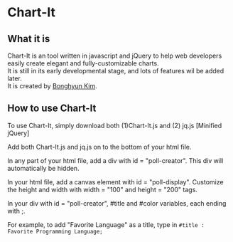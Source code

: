 <h1> Chart-It</h1>
<h2> What it is</h2>
<p>
	Chart-It is an tool written in javascript and jQuery to help web developers easily create elegant and fully-customizable charts.</br>
	It is still in its early developmental stage, and lots of features wil be added later.</br>
	It is created by <a href="http://www.bonghyunkim.com/">Bonghyun Kim</a>.
</p>
<h2> How to use Chart-It</h2>
<p>
	To use Chart-It, simply download both (1)Chart-It.js and (2) jq.js [Minified jQuery]
</p>
<p>
	Add both Chart-It.js and jq.js on to the bottom of your html file.
</p>
<p>
	In any part of your html file, add a div with id = "poll-creator". This div will automatically be hidden.
</p>
<p>
	In your html file, add a canvas element with id = "poll-display". Customize the height and width with width = "100" and height = "200" tags.
</p>

<p>
	In your div with id = "poll-creator", #title and #color variables, each ending with ;. 
</p>

<p>
	For example, to add "Favorite Language" as a title, type in <code>#title : Favorite Programming Language;</code>
</p>